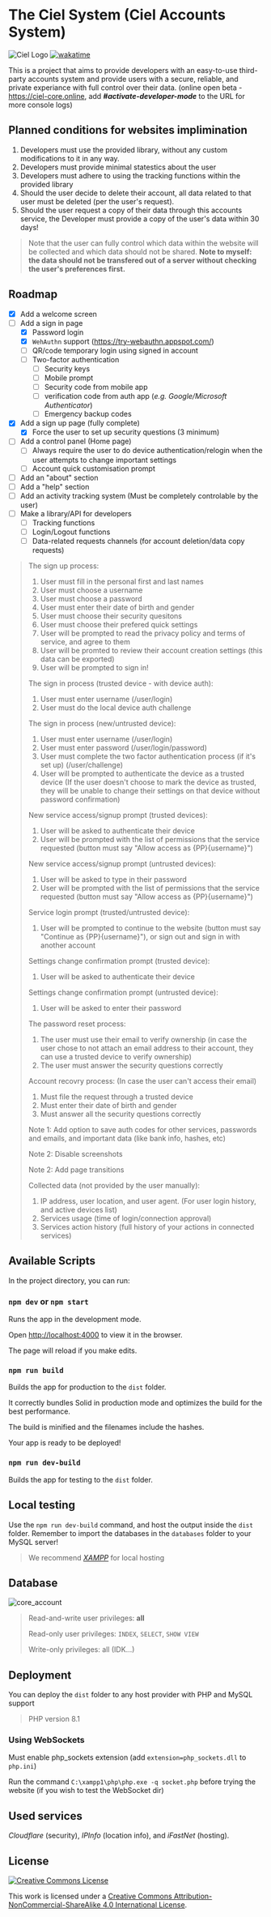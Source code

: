 # The Ciel System (Ciel Accounts System)

![Ciel Logo](./public/images/icon-20.png)
[![wakatime](https://wakatime.com/badge/user/3df7e25f-1f31-4973-89a9-bac2592b83a4/project/427f0b07-a5fb-49b7-bace-10d6699f7a85.svg)](https://wakatime.com/badge/user/3df7e25f-1f31-4973-89a9-bac2592b83a4/project/427f0b07-a5fb-49b7-bace-10d6699f7a85)

This is a project that aims to provide developers with an easy-to-use third-party accounts system and provide users with a secure, reliable, and private experiance with full control over their data. (online open beta - <https://ciel-core.online>, add ***#activate-developer-mode*** to the URL for more console logs)

## Planned conditions for websites implimination

1. Developers must use the provided library, without any custom modifications to it in any way.
2. Developers must provide minimal statestics about the user
3. Developers must adhere to using the tracking functions within the provided library
4. Should the user decide to delete their account, all data related to that user must be deleted (per the user's request).
5. Should the user request a copy of their data through this accounts service, the Developer must provide a copy of the user's data within 30 days!

> Note that the user can fully control which data within the website will be collected and which data should not be shared.
**Note to myself: the data should not be transfered out of a server without checking the user's preferences first.**

## Roadmap

- [x] Add a welcome screen
- [ ] Add a sign in page
  - [x] Password login
  - [x] `WehAuthn` support (<https://try-webauthn.appspot.com/>)
  - [ ] QR/code temporary login using signed in account
  - [ ] Two-factor authentication
    - [ ] Security keys
    - [ ] Mobile prompt
    - [ ] Security code from mobile app
    - [ ] verification code from auth app (*e.g. Google/Microsoft Authenticator*)
    - [ ] Emergency backup codes
- [x] Add a sign up page (fully complete)
  - [x] Force the user to set up security questions (3 minimum)
- [ ] Add a control panel (Home page)
  - [ ] Always require the user to do device authentication/relogin when the user attempts to change important settings
  - [ ] Account quick customisation prompt
- [ ] Add an "about" section
- [ ] Add a "help" section
- [ ] Add an activity tracking system (Must be completely controlable by the user)
- [ ] Make a library/API for developers
  - [ ] Tracking functions
  - [ ] Login/Logout functions
  - [ ] Data-related requests channels (for account deletion/data copy requests)

> The sign up process:
>
> 1. User must fill in the personal first and last names
> 2. User must choose a username
> 3. User must choose a password
> 4. User must enter their date of birth and gender
> 5. User must choose their security quesitons
> 6. User must choose their prefered quick settings
> 7. User will be prompted to read the privacy policy and terms of service, and agree to them
> 8. User will be promted to review their account creation settings (this data can be exported)
> 9. User will be prompted to sign in!
>
> The sign in process (trusted device - with device auth):
>
> 1. User must enter username (/user/login)
> 2. User must do the local device auth challenge
>
> The sign in process (new/untrusted device):
>
> 1. User must enter username (/user/login)
> 2. User must enter password (/user/login/password)
> 3. User must complete the two factor authentication process (if it's set up) (/user/challenge)
> 4. User will be prompted to authenticate the device as a trusted device (If the user doesn't choose to mark the device as trusted, they will be unable to change their settings on that device without password confirmation)
>
> New service access/signup prompt (trusted devices):
>
> 1. User will be asked to authenticate their device
> 2. User will be prompted with the list of permissions that the service requested (button must say "Allow access as {PP}{username}")
>
> New service access/signup prompt (untrusted devices):
>
> 1. User will be asked to type in their password
> 2. User will be prompted with the list of permissions that the service requested (button must say "Allow access as {PP}{username}")
>
> Service login prompt (trusted/untrusted device):
>
> 1. User will be prompted to continue to the website (button must say "Continue as {PP}{username}"), or sign out and sign in with another account
>
> Settings change confirmation prompt (trusted device):
>
> 1. User will be asked to authenticate their device
>
> Settings change confirmation prompt (untrusted device):
>
> 1. User will be asked to enter their password
>
> The password reset process:
>
> 1. The user must use their email to verify ownership (in case the user chose to not attach an email address to their account, they can use a trusted device to verify ownership)
> 2. The user must answer the security questions correctly
>
> Account recovry process: (In case the user can't access their email)
>
> 1. Must file the request through a trusted device
> 2. Must enter their date of birth and gender
> 3. Must answer all the security questions correctly
>
> Note 1: Add option to save auth codes for other services, passwords and emails, and important data (like bank info, hashes, etc)
>
> Note 2: Disable screenshots
>
> Note 2: Add page transitions
>
> Collected data (not provided by the user manually):
>
> 1. IP address, user location, and user agent. (For user login history, and active devices list)
> 2. Services usage (time of login/connection approval)
> 3. Services action history (full history of your actions in connected services)

## Available Scripts

In the project directory, you can run:

### `npm dev` or `npm start`

Runs the app in the development mode.

Open [http://localhost:4000](http://localhost:4000) to view it in the browser.

The page will reload if you make edits.

### `npm run build`

Builds the app for production to the `dist` folder.

It correctly bundles Solid in production mode and optimizes the build for the best performance.

The build is minified and the filenames include the hashes.

Your app is ready to be deployed!

### `npm run dev-build`

Builds the app for testing to the `dist` folder.

## Local testing

Use the `npm run dev-build` command, and host the output inside the `dist` folder. Remember to import the databases in the `databases` folder to your MySQL server!

> We recommend *[XAMPP](https://www.apachefriends.org/)* for local hosting

## Database

![core_account](./github/images/core_accounts_db.png)

> Read-and-write user privileges: **all**
>
> Read-only user privileges: `INDEX`, `SELECT`, `SHOW VIEW`
>
> Write-only privileges: all (IDK...)

## Deployment

You can deploy the `dist` folder to any host provider with PHP and MySQL support

> PHP version 8.1

### Using WebSockets

Must enable php_sockets extension (add `extension=php_sockets.dll` to `php.ini`)

Run the command `C:\xampp1\php\php.exe -q socket.php` before trying the website (if you wish to test the WebSocket dir)

## Used services

*Cloudflare* (security), *IPInfo* (location info), and *iFastNet* (hosting).

## License

[
    ![Creative Commons License](https://i.creativecommons.org/l/by-nc-sa/4.0/88x31.png)
](http://creativecommons.org/licenses/by-nc-sa/4.0/)

This work is licensed under a [Creative Commons Attribution-NonCommercial-ShareAlike 4.0 International License](http://creativecommons.org/licenses/by-nc-sa/4.0/).
